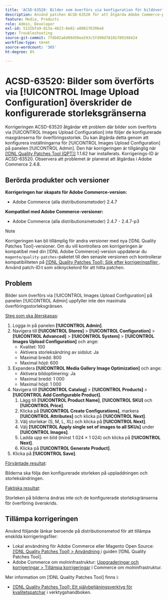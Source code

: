 ```yaml
---
title: 'ACSD-63520: Bilder som överförs via konfiguration för bildöverföring överskrider de konfigurerade storleksgränserna'
description: Använd patchen ACSD-63520 för att åtgärda Adobe Commerce-problemet där bilder som överförts via konfigurationen för bildöverföring på Admin-panelen inte följer de konfigurerade maxgränserna för överföringsstorlek.
feature: Media, Products
role: Admin, Developer
exl-id: 5132bfa9-813a-4623-8e02-a8801f6396e8
type: Troubleshooting
source-git-commit: 7fdb02a6d89d50ea593c5fd99d78101f89198424
workflow-type: tm+mt
source-wordcount: '365'
ht-degree: 0%

---
```


# ACSD-63520: Bilder som överförts via [!UICONTROL Image Upload Configuration] överskrider de konfigurerade storleksgränserna

Korrigeringen ACSD-63520 åtgärdar ett problem där bilder som överförts via [!UICONTROL Images Upload Configuration] inte följer de konfigurerade maxgränserna för överföringsstorlek. Du kan åtgärda detta genom att konfigurera inställningarna för [!UICONTROL Images Upload Configuration] på panelen [!UICONTROL Admin]. Den här korrigeringen är tillgänglig när [[!DNL Quality Patches Tool (QPT)]](/help/tools/quality-patches-tool/quality-patches-tool-to-self-serve-quality-patches.md) 1.1.62 har installerats. Korrigerings-ID är ACSD-63520. Observera att problemet är planerat att åtgärdas i Adobe Commerce 2.4.8.

## Berörda produkter och versioner

**Korrigeringen har skapats för Adobe Commerce-version:**
* Adobe Commerce (alla distributionsmetoder) 2.4.7

**Kompatibel med Adobe Commerce-versioner:**
* Adobe Commerce (alla distributionsmetoder) 2.4.7 - 2.4.7-p3

>[!NOTE]
>
>Korrigeringen kan bli tillämplig för andra versioner med nya [!DNL Quality Patches Tool]-versioner. Om du vill kontrollera om korrigeringen är kompatibel med din [!DNL Adobe Commerce]-version uppdaterar du `magento/quality-patches`-paketet till den senaste versionen och kontrollerar kompatibiliteten på [[!DNL Quality Patches Tool]: Sök efter korrigeringsfiler ](https://experienceleague.adobe.com/tools/commerce-quality-patches/index.html). Använd patch-ID:t som söknyckelord för att hitta patchen.

## Problem

Bilder som överförs via [!UICONTROL Images Upload Configuration] på panelen [!UICONTROL Admin] uppfyller inte den maximala överföringsstorleksgränsen.

<u>Steg som ska återskapas</u>:

1. Logga in på panelen **[!UICONTROL Admin]**.
1. Navigera till **[!UICONTROL Stores]** > **[!UICONTROL Configuration]** > **[!UICONTROL Advanced]** > **[!UICONTROL System]** > **[!UICONTROL Images Upload Configuration]** och ange:
   * Kvalitet: 100
   * Aktivera storleksändring av sidslut: Ja
   * Maximal bredd: 800
   * Maximal höjd: 600
1. Expandera **[!UICONTROL Media Gallery Image Optimization]** och ange:
   * Aktivera bildoptimering: Ja
   * Maximal bredd: 1 000
   * Maximal höjd: 1 000
1. Navigera till **[!UICONTROL Catalog]** > **[!UICONTROL Products]** > **[!UICONTROL Add Configurable Product]**.
   1. Lägg till **[!UICONTROL Product Name]**, **[!UICONTROL SKU]** och **[!UICONTROL Price]**.
   1. Klicka på **[!UICONTROL Create Configurations]**, markera **[!UICONTROL Attributes]** och klicka på **[!UICONTROL Next]**.
   1. Välj storlekar (S, M, L, XL) och klicka på **[!UICONTROL Next]**.
   1. Välj **[!UICONTROL Apply single set of images to all SKUs]** under **[!UICONTROL Images]**.
   1. Ladda upp en bild (minst 1 024 × 1 024) och klicka på **[!UICONTROL Next]**.
   1. Klicka på **[!UICONTROL Generate Product]**.
1. Klicka på **[!UICONTROL Save]**.

<u>Förväntade resultat</u>:

Bilderna ska följa den konfigurerade storleken på uppladdningen och storleksändringen.

<u>Faktiska resultat</u>:

Storleken på bilderna ändras inte och de konfigurerade storleksgränserna för överföring överskrids.

## Tillämpa korrigeringen

Använd följande länkar beroende på distributionsmetod för att tillämpa enskilda korrigeringsfiler:

* Lokal användning för Adobe Commerce eller Magento Open Source: [[!DNL Quality Patches Tool] > Användning ](/help/tools/quality-patches-tool/usage.md) i guiden [!DNL Quality Patches Tool].
* Adobe Commerce om molninfrastruktur: [Uppgraderingar och korrigeringar > Tillämpa korrigeringar](https://experienceleague.adobe.com/docs/commerce-cloud-service/user-guide/develop/upgrade/apply-patches.html) i Commerce om molninfrastruktur.

Mer information om [!DNL Quality Patches Tool] finns i:

* [[!DNL Quality Patches Tool]: Ett självbetjäningsverktyg för kvalitetspatchar](/help/tools/quality-patches-tool/quality-patches-tool-to-self-serve-quality-patches.md) i verktygshandboken.
